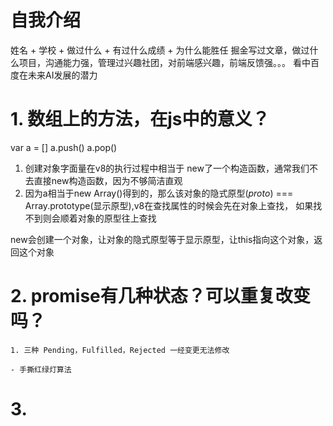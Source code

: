 # 自我介绍
姓名 + 学校 + 做过什么 + 有过什么成绩 + 为什么能胜任
掘金写过文章，做过什么项目，沟通能力强，管理过兴趣社团，对前端感兴趣，前端反馈强。。。
看中百度在未来AI发展的潜力

# 1. 数组上的方法，在js中的意义？
var a = []
a.push()
a.pop()

1. 创建对象字面量在v8的执行过程中相当于 new了一个构造函数，通常我们不去直接new构造函数，因为不够简洁直观
2. 因为a相当于new Array()得到的，那么该对象的隐式原型(_proto_) === Array.prototype(显示原型),v8在查找属性的时候会先在对象上查找，
如果找不到则会顺着对象的原型往上查找

new会创建一个对象，让对象的隐式原型等于显示原型，让this指向这个对象，返回这个对象

# 2. promise有几种状态？可以重复改变吗？
    1. 三种 Pending，Fulfilled，Rejected 一经变更无法修改

    - 手撕红绿灯算法

# 3. 
